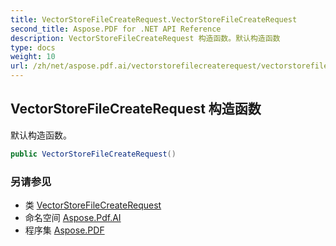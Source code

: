 ```yaml
---
title: VectorStoreFileCreateRequest.VectorStoreFileCreateRequest
second_title: Aspose.PDF for .NET API Reference
description: VectorStoreFileCreateRequest 构造函数。默认构造函数
type: docs
weight: 10
url: /zh/net/aspose.pdf.ai/vectorstorefilecreaterequest/vectorstorefilecreaterequest/
---
```

## VectorStoreFileCreateRequest 构造函数

默认构造函数。

```csharp
public VectorStoreFileCreateRequest()
```

### 另请参见

* 类 [VectorStoreFileCreateRequest](../)
* 命名空间 [Aspose.Pdf.AI](../../../aspose.pdf.ai/)
* 程序集 [Aspose.PDF](../../../)